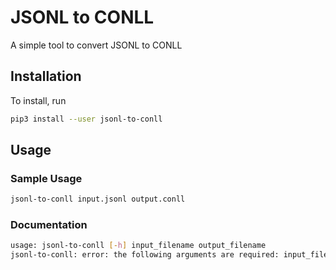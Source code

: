 # JSONL to CONLL
A simple tool to convert JSONL to CONLL

## Installation
To install, run
```bash
pip3 install --user jsonl-to-conll
```

## Usage
### Sample Usage
```bash
jsonl-to-conll input.jsonl output.conll
```

### Documentation
```bash
usage: jsonl-to-conll [-h] input_filename output_filename
jsonl-to-conll: error: the following arguments are required: input_filename, output_filename
```
